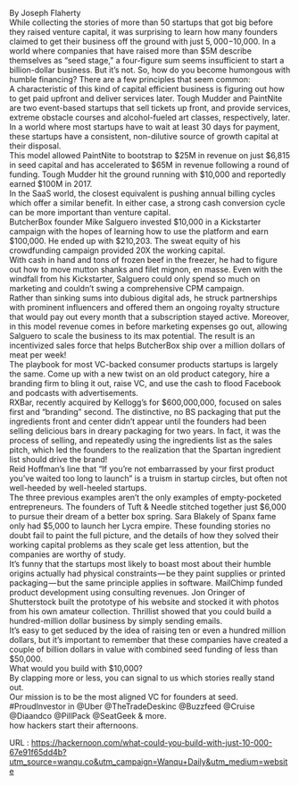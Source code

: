   By Joseph Flaherty  
    While collecting the stories of more than 50 startups that got big before they raised venture capital, it was surprising to learn how many founders claimed to get their business off the ground with just $5,000-$10,000. In a world where companies that have raised more than $5M describe themselves as “seed stage,” a four-figure sum seems insufficient to start a billion-dollar business. But it’s not. So, how do you become humongous with humble financing? There are a few principles that seem common:  
    A characteristic of this kind of capital efficient business is figuring out how to get paid upfront and deliver services later. Tough Mudder and PaintNite are two event-based startups that sell tickets up front, and provide services, extreme obstacle courses and alcohol-fueled art classes, respectively, later. In a world where most startups have to wait at least 30 days for payment, these startups have a consistent, non-dilutive source of growth capital at their disposal.  
    This model allowed PaintNite to bootstrap to $25M in revenue on just $6,815 in seed capital and has accelerated to $65M in revenue following a round of funding. Tough Mudder hit the ground running with $10,000 and reportedly earned $100M in 2017.  
    In the SaaS world, the closest equivalent is pushing annual billing cycles which offer a similar benefit. In either case, a strong cash conversion cycle can be more important than venture capital.  
    ButcherBox founder Mike Salguero invested $10,000 in a Kickstarter campaign with the hopes of learning how to use the platform and earn $100,000. He ended up with $210,203. The sweat equity of his crowdfunding campaign provided 20X the working capital.  
    With cash in hand and tons of frozen beef in the freezer, he had to figure out how to move mutton shanks and filet mignon, en masse. Even with the windfall from his Kickstarter, Salguero could only spend so much on marketing and couldn’t swing a comprehensive CPM campaign.  
    Rather than sinking sums into dubious digital ads, he struck partnerships with prominent influencers and offered them an ongoing royalty structure that would pay out every month that a subscription stayed active. Moreover, in this model revenue comes in before marketing expenses go out, allowing Salguero to scale the business to its max potential. The result is an incentivized sales force that helps ButcherBox ship over a million dollars of meat per week!  
    The playbook for most VC-backed consumer products startups is largely the same. Come up with a new twist on an old product category, hire a branding firm to bling it out, raise VC, and use the cash to flood Facebook and podcasts with advertisements.  
    RXBar, recently acquired by Kellogg’s for $600,000,000, focused on sales first and “branding” second. The distinctive, no BS packaging that put the ingredients front and center didn’t appear until the founders had been selling delicious bars in dreary packaging for two years. In fact, it was the process of selling, and repeatedly using the ingredients list as the sales pitch, which led the founders to the realization that the Spartan ingredient list should drive the brand!  
    Reid Hoffman’s line that “If you’re not embarrassed by your first product you’ve waited too long to launch” is a truism in startup circles, but often not well-heeded by well-heeled startups.  
    The three previous examples aren’t the only examples of empty-pocketed entrepreneurs. The founders of Tuft & Needle stitched together just $6,000 to pursue their dream of a better box spring. Sara Blakely of Spanx fame only had $5,000 to launch her Lycra empire. These founding stories no doubt fail to paint the full picture, and the details of how they solved their working capital problems as they scale get less attention, but the companies are worthy of study.  
    It’s funny that the startups most likely to boast most about their humble origins actually had physical constraints — be they paint supplies or printed packaging — but the same principle applies in software. MailChimp funded product development using consulting revenues. Jon Oringer of Shutterstock built the prototype of his website and stocked it with photos from his own amateur collection. Thrillist showed that you could build a hundred-million dollar business by simply sending emails.  
    It’s easy to get seduced by the idea of raising ten or even a hundred million dollars, but it’s important to remember that these companies have created a couple of billion dollars in value with combined seed funding of less than $50,000.  
    What would you build with $10,000?  
    By clapping more or less, you can signal to us which stories really stand out.  
    Our mission is to be the most aligned VC for founders at seed. #ProudInvestor in @Uber @TheTradeDeskinc @Buzzfeed @Cruise @Diaandco @PillPack @SeatGeek & more.  
    how hackers start their afternoons.  
    
  URL : https://hackernoon.com/what-could-you-build-with-just-10-000-67e91f65dd4b?utm_source=wanqu.co&utm_campaign=Wanqu+Daily&utm_medium=website